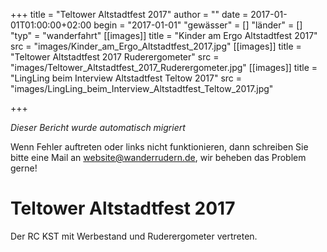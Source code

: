 +++
title = "Teltower Altstadtfest 2017"
author = ""
date = 2017-01-01T01:00:00+02:00
begin = "2017-01-01"
"gewässer" = []
"länder" = []
"typ" = "wanderfahrt"
[[images]]
title = "Kinder am Ergo Altstadtfest 2017"
src = "images/Kinder_am_Ergo_Altstadtfest_2017.jpg"
[[images]]
title = "Teltower Altstadtfest 2017 Ruderergometer"
src = "images/Teltower_Altstadtfest_2017_Ruderergometer.jpg"
[[images]]
title = "LingLing beim Interview Altstadtfest Teltow 2017"
src = "images/LingLing_beim_Interview_Altstadtfest_Teltow_2017.jpg"

+++


*Dieser Bericht wurde automatisch migriert*

Wenn Fehler auftreten oder links nicht funktionieren, dann schreiben Sie bitte eine Mail an website@wanderrudern.de, wir beheben das Problem gerne!



# Teltower Altstadtfest 2017


Der RC KST mit Werbestand und Ruderergometer vertreten.